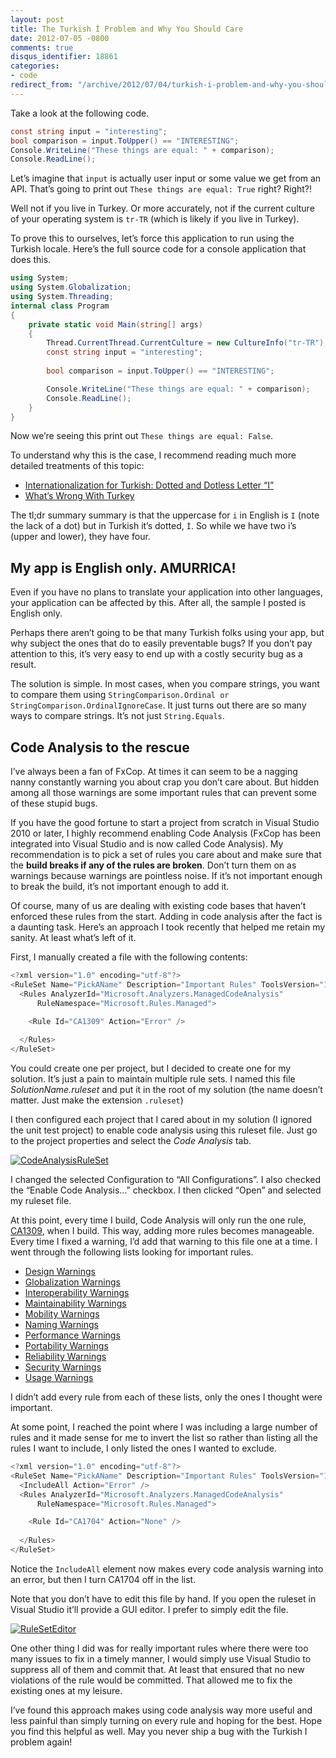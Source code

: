 ```yaml
---
layout: post
title: The Turkish İ Problem and Why You Should Care
date: 2012-07-05 -0800
comments: true
disqus_identifier: 18861
categories:
- code
redirect_from: "/archive/2012/07/04/turkish-i-problem-and-why-you-should-care.aspx/"
---
```


Take a look at the following code.

```csharp
const string input = "interesting";
bool comparison = input.ToUpper() == "INTERESTING";
Console.WriteLine("These things are equal: " + comparison);
Console.ReadLine();
```

Let’s imagine that `input` is actually user input or some value we get from an API. That’s going to print out `These things are equal: True` right? Right?!

Well not if you live in Turkey. Or more accurately, not if the current culture of your operating system is `tr-TR` (which is likely if you live in Turkey).

To prove this to ourselves, let’s force this application to run using the Turkish locale. Here’s the full source code for a console
application that does this.

```csharp
using System;
using System.Globalization;
using System.Threading;
internal class Program
{
    private static void Main(string[] args)
    {      
        Thread.CurrentThread.CurrentCulture = new CultureInfo("tr-TR");
        const string input = "interesting";
        
        bool comparison = input.ToUpper() == "INTERESTING";

        Console.WriteLine("These things are equal: " + comparison);
        Console.ReadLine();
    }
}
```

Now we’re seeing this print out `These things are equal: False`.

To understand why this is the case, I recommend reading much more detailed treatments of this topic:

-   [Internationalization for Turkish: Dotted and Dotless Letter “I”](http://www.i18nguy.com/unicode/turkish-i18n.html "Internationalization Guy on Turkish I")
-   [What’s Wrong With Turkey](http://www.codinghorror.com/blog/2008/03/whats-wrong-with-turkey.html "What's Wrong With Turkey")

The tl;dr summary summary is that the uppercase for `i` in English is `I` (note the lack of a dot) but in Turkish it’s dotted, `İ`. So while we have two i’s (upper and lower), they have four.

My app is English only. AMURRICA!
---------------------------------

Even if you have no plans to translate your application into other languages, your application can be affected by this. After all, the
sample I posted is English only.

Perhaps there aren’t going to be that many Turkish folks using your app, but why subject the ones that do to easily preventable bugs? If you don’t pay attention to this, it’s very easy to end up with a costly security bug as a result.

The solution is simple. In most cases, when you compare strings, you want to compare them using
`StringComparison.Ordinal or StringComparison.OrdinalIgnoreCase`. It just turns out there are so many ways to compare strings. It’s not just `String.Equals`.

Code Analysis to the rescue
---------------------------

I’ve always been a fan of FxCop. At times it can seem to be a nagging nanny constantly warning you about crap you don’t care about. But hidden among all those warnings are some important rules that can prevent some of these stupid bugs.

If you have the good fortune to start a project from scratch in Visual Studio 2010 or later, I highly recommend enabling Code Analysis (FxCop has been integrated into Visual Studio and is now called Code Analysis). My recommendation is to pick a set of rules you care about and make sure that the **build breaks if any of the rules are broken**. Don’t turn them on as warnings because warnings are pointless noise. If it’s not important enough to break the build, it’s not important enough to add
it.

Of course, many of us are dealing with existing code bases that haven’t enforced these rules from the start. Adding in code analysis after the fact is a daunting task. Here’s an approach I took recently that helped me retain my sanity. At least what’s left of it.

First, I manually created a file with the following contents:

```csharp
<?xml version="1.0" encoding="utf-8"?>
<RuleSet Name="PickAName" Description="Important Rules" ToolsVersion="10.0">
  <Rules AnalyzerId="Microsoft.Analyzers.ManagedCodeAnalysis"
      RuleNamespace="Microsoft.Rules.Managed">

    <Rule Id="CA1309" Action="Error" />    
  
  </Rules>
</RuleSet>
```

You could create one per project, but I decided to create one for my solution. It’s just a pain to maintain multiple rule sets. I named this file *SolutionName.ruleset* and put it in the root of my solution (the name doesn’t matter. Just make the extension `.ruleset`)

I then configured each project that I cared about in my solution (I ignored the unit test project) to enable code analysis using this
ruleset file. Just go to the project properties and select the *Code Analysis* tab.

[![CodeAnalysisRuleSet](http://haacked.com/images/haacked_com/WindowsLiveWriter/70bb1ffd73a5_C2A0/CodeAnalysisRuleSet_thumb.png "CodeAnalysisRuleSet")](http://haacked.com/images/haacked_com/WindowsLiveWriter/70bb1ffd73a5_C2A0/CodeAnalysisRuleSet_2.png)

I changed the selected Configuration to “All Configurations”. I also checked the “Enable Code Analysis…” checkbox. I then clicked “Open” and selected my ruleset file.

At this point, every time I build, Code Analysis will only run the one rule, [CA1309](http://msdn.microsoft.com/en-us/library/bb385972.aspx "Use ordinal StringComparison"), when I build. This way, adding more rules becomes manageable. Every time I fixed a warning, I’d add that warning to this file one at a time. I
went through the following lists looking for important rules.

-   [Design Warnings](http://msdn.microsoft.com/en-us/library/ms182125 "Code Analysis Design Rules")
-   [Globalization Warnings](http://msdn.microsoft.com/en-us/library/ms182184 "Code Analysis Globalization Rules")
-   [Interoperability Warnings](http://msdn.microsoft.com/en-us/library/ms182193 "Code Analysis Interoperability Rules")
-   [Maintainability Warnings](http://msdn.microsoft.com/en-us/library/ms182211 "Code Analysis Maintainability Rules")
-   [Mobility Warnings](http://msdn.microsoft.com/en-us/library/ms182218 "Code Analysis Mobility Rules")
-   [Naming Warnings](http://msdn.microsoft.com/en-us/library/ms182232 "Code Analysis Naming Rules")
-   [Performance Warnings](http://msdn.microsoft.com/en-us/library/ms182260 "Code Analysis Performance Rules")
-   [Portability Warnings](http://msdn.microsoft.com/en-us/library/ms182282 "Code Analysis Portability Rules")
-   [Reliability Warnings](http://msdn.microsoft.com/en-us/library/ms182287 "Code Analysis Reliability Rules")
-   [Security Warnings](http://msdn.microsoft.com/en-us/library/ms182296 "Code Analysis Security Rules")
-   [Usage Warnings](http://msdn.microsoft.com/en-us/library/ms182324 "Code Analysis Usage Rules")

I didn’t add every rule from each of these lists, only the ones I thought were important.

At some point, I reached the point where I was including a large number of rules and it made sense for me to invert the list so rather than listing all the rules I want to include, I only listed the ones I wanted to exclude.

```csharp
<?xml version="1.0" encoding="utf-8"?>
<RuleSet Name="PickAName" Description="Important Rules" ToolsVersion="10.0">
  <IncludeAll Action="Error" />
  <Rules AnalyzerId="Microsoft.Analyzers.ManagedCodeAnalysis"
      RuleNamespace="Microsoft.Rules.Managed">

    <Rule Id="CA1704" Action="None" />    
  
  </Rules>
</RuleSet>
```

Notice the `IncludeAll` element now makes every code analysis warning into an error, but then I turn CA1704 off in the list.

Note that you don’t have to edit this file by hand. If you open the ruleset in Visual Studio it’ll provide a GUI editor. I prefer to simply edit the file.

[![RuleSetEditor](http://haacked.com/images/haacked_com/WindowsLiveWriter/70bb1ffd73a5_C2A0/RuleSetEditor_thumb.png "RuleSetEditor")](http://haacked.com/images/haacked_com/WindowsLiveWriter/70bb1ffd73a5_C2A0/RuleSetEditor_2.png)

One other thing I did was for really important rules where there were too many issues to fix in a timely manner, I would simply use Visual Studio to suppress all of them and commit that. At least that ensured that no new violations of the rule would be committed. That allowed me to fix the existing ones at my leisure.

I’ve found this approach makes using code analysis way more useful and less painful than simply turning on every rule and hoping for the best. Hope you find this helpful as well. May you never ship a bug with the Turkish I problem again!
